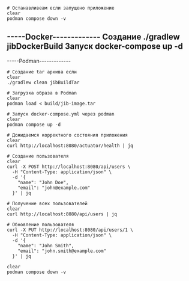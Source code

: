 
```shell
# Останавливеам если запущено приложение
clear
podman compose down -v
```

-----Docker-------------
Создание
./gradlew jibDockerBuild
Запуск
docker-compose up -d
-----------------------

-----Podman-------------
```shell
# Создание tar архива если
clear
./gradlew clean jibBuildTar
```

```shell
# Загрузка образа в Podman
clear
podman load < build/jib-image.tar
```

```shell
# Запуск docker-compose.yml через podman
clear
podman compose up -d
```

```shell
# Дожидаемся корректного состояния приложения
clear
curl http://localhost:8080/actuator/health | jq
```

```shell
# Создание пользователя
clear
curl -X POST http://localhost:8080/api/users \
  -H "Content-Type: application/json" \
  -d '{
    "name": "John Doe",
    "email": "john@example.com"
  }' | jq
```

```shell
# Получение всех пользователей
clear
curl http://localhost:8080/api/users | jq
```

```shell
# Обновление пользователя
curl -X PUT http://localhost:8080/api/users/1 \
  -H "Content-Type: application/json" \
  -d '{
    "name": "John Smith",
    "email": "john.smith@example.com"
  }' | jq
```

```shell
clear
podman compose down -v
```